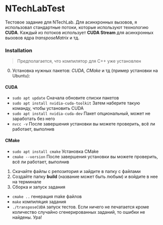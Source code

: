 # NTechLabTest

Тестовое задание для NTechLab.
Для асинхронных вызовов, я использовал стандартные потоки, которые используют технологию __CUDA__.
Каждый из потоков использует __CUDA Stream__ для асинхронных вызовов ядра _transposeMatrix_ и тд.

### Installation
  > Предполагается, что компилятор для C++ уже установлен

0. Установка нужных пакетов: _CUDA, CMake_ и тд (пример установки на Ubuntu):
#### CUDA
  - ``` sudo apt update ``` Сначала обновите списки пакетов
  - ``` sudo apt install nvidia-cuda-toolkit ``` Затем наберите такую команду, чтобы установить CUDA
  - ``` sudo apt install nvidia-cuda-dev ``` Пакет опциональный, может не заработать без него
  - ``` nvcc -v ``` После завершения установки вы можете проверить, всё ли работает, выполнив
  
#### CMake
  - ``` sudo apt install cmake ``` Установка CMake
  - ``` cmake --version ``` После завершения установки вы можете проверить, всё ли работает, выполнив

1. Скачайте файлы с репозитория и зайдите в папку с файлами
2. Создайте папку __build__ (название может быть любым) и войдите в нее на терминале
3. Сборка и запуск задания
  - ``` cmake .. ``` генерация make файлов
  - ``` make ``` компиляция задания
  - ``` ./transposeCUDA ``` запуск тестов.
     Если ничего не печатается кроме количество случайно сгенерированных заданий, то ошибки не найдены.
     Ура!
